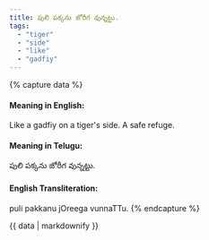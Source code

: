 ```yaml
---
title: పులి పక్కను జోరీగ వున్నట్టు.
tags:
  - "tiger"
  - "side"
  - "like"
  - "gadfiy"
---
```


{% capture data %}
#### Meaning in English:
Like a gadfiy on a tiger's side.
A safe refuge.

#### Meaning in Telugu:
పులి పక్కను జోరీగ వున్నట్టు.

#### English Transliteration:
puli pakkanu jOreega vunnaTTu.
{% endcapture %}

{{ data | markdownify }}

